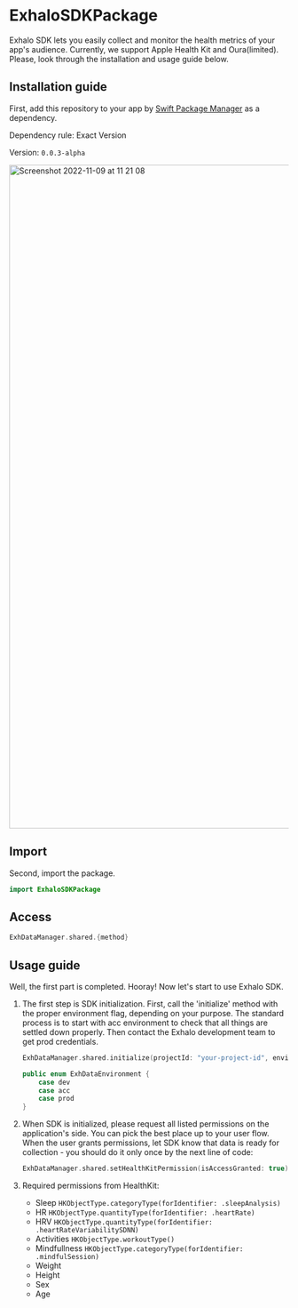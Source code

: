 # ExhaloSDKPackage

Exhalo SDK lets you easily collect and monitor the health metrics of your app's audience. Currently, we support Apple Health Kit and Oura(limited). Please, look through the installation and usage guide below.

## Installation guide

First, add this repository to your app by [Swift Package Manager](https://developer.apple.com/documentation/xcode/adding-package-dependencies-to-your-app) as a dependency.


Dependency rule: Exact Version

Version: `0.0.3-alpha`

<img width="1194" alt="Screenshot 2022-11-09 at 11 21 08" src="https://user-images.githubusercontent.com/23015635/200804989-5a07b219-b501-4772-8313-6abb9284264d.png">


## Import

Second, import the package.

```swift
import ExhaloSDKPackage
```

## Access

```swift
ExhDataManager.shared.{method}
```

## Usage guide

Well, the first part is completed. Hooray! Now let's start to use Exhalo SDK.

1. The first step is SDK initialization. First, call the 'initialize' method with the proper environment flag, depending on your purpose. The standard process is to start with acc environment to check that all things are settled down properly. Then contact the Exhalo development team to get prod credentials.

    ```swift
    ExhDataManager.shared.initialize(projectId: "your-project-id", environment: ExhDataEnvironment)

    public enum ExhDataEnvironment {
        case dev
        case acc
        case prod
    }
    ```

2. When SDK is initialized, please request all listed permissions on the application's side. You can pick the best place up to your user flow. When the user grants permissions, let SDK know that data is ready for collection - you should do it only once by the next line of code:

    ```swift
    ExhDataManager.shared.setHealthKitPermission(isAccessGranted: true)
    ```

3. Required permissions from HealthKit:
    - Sleep         `HKObjectType.categoryType(forIdentifier: .sleepAnalysis)`
    - HR            `HKObjectType.quantityType(forIdentifier: .heartRate)`
    - HRV           `HKObjectType.quantityType(forIdentifier: .heartRateVariabilitySDNN)`
    - Activities    `HKObjectType.workoutType()`
    - Mindfullness  `HKObjectType.categoryType(forIdentifier: .mindfulSession)`
    - Weight
    - Height
    - Sex
    - Age



